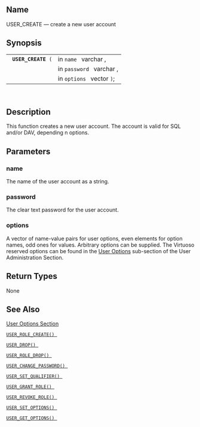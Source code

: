 <div id="fn_user_create" class="refentry">

<div class="titlepage">

</div>

<div class="refnamediv">

## Name

USER_CREATE — create a new user account

</div>

<div class="refsynopsisdiv">

## Synopsis

<div id="fsyn_user_create" class="funcsynopsis">

|                          |                           |
|--------------------------|---------------------------|
| ` `**`USER_CREATE`**` (` | in `name ` varchar ,      |
|                          | in `password ` varchar ,  |
|                          | in `options ` vector `)`; |

<div class="funcprototype-spacer">

 

</div>

</div>

</div>

<div id="desc_user_create" class="refsect1">

## Description

This function creates a new user account. The account is valid for SQL
and/or DAV, depending n options.

</div>

<div id="params_user_create" class="refsect1">

## Parameters

<div id="id116357" class="refsect2">

### name

The name of the user account as a string.

</div>

<div id="id116360" class="refsect2">

### password

The clear text password for the user account.

</div>

<div id="id116363" class="refsect2">

### options

A vector of name-value pairs for user options, even elements for option
names, odd ones for values. Arbitrary options can be supplied. The
Virtuoso reserved options can be found in the
<a href="ch-server.html#vumuseroptions" class="link"
title="User Options">User Options</a> sub-section of the User
Administration Section.

</div>

</div>

<div id="ret_user_create" class="refsect1">

## Return Types

None

</div>

<div id="seealso_user_create" class="refsect1">

## See Also

<a href="ch-server.html#vumuseroptions" class="link"
title="User Options">User Options Section</a>

<a href="fn_user_role_create.html" class="link"
title="USER_ROLE_CREATE"><code
class="function">USER_ROLE_CREATE() </code></a>

<a href="fn_user_drop.html" class="link" title="USER_DROP"><code
class="function">USER_DROP() </code></a>

<a href="fn_user_role_drop.html" class="link"
title="USER_ROLE_DROP"><code
class="function">USER_ROLE_DROP() </code></a>

<a href="fn_user_change_password.html" class="link"
title="USER_CHANGE_PASSWORD"><code
class="function">USER_CHANGE_PASSWORD() </code></a>

<a href="fn_user_set_qualifier.html" class="link"
title="USER_SET_QUALIFIER"><code
class="function">USER_SET_QUALIFIER() </code></a>

<a href="fn_user_grant_role.html" class="link"
title="USER_GRANT_ROLE"><code
class="function">USER_GRANT_ROLE() </code></a>

<a href="fn_user_revoke_role.html" class="link"
title="USER_REVOKE_ROLE"><code
class="function">USER_REVOKE_ROLE() </code></a>

<a href="fn_user_set_option.html" class="link"
title="USER_SET_OPTION"><code
class="function">USER_SET_OPTIONS() </code></a>

<a href="fn_user_get_option.html" class="link"
title="USER_GET_OPTION"><code
class="function">USER_GET_OPTIONS() </code></a>

</div>

</div>
